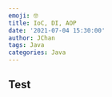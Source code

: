 ```yaml
---
emoji: 🤓
title: IoC, DI, AOP
date: '2021-07-04 15:30:00'
author: JChan
tags: Java
categories: Java
---
```


## Test
